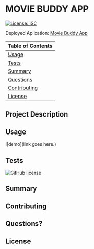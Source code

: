 # MOVIE BUDDY APP

[![License: ISC](https://img.shields.io/badge/License-ISC-blue.svg)](https://opensource.org/licenses/ISC)

Deployed Aplication:
[Movie Buddy App](https://github.com/clogerie/movie-buddy-project)

| Table of Contents |
| ----------------- |
| [Usage](#Usage)   |
| [Tests](#Tests)   |
| [Summary](#Summary)
| [Questions](#Questions) |
| [Contributing](#Contributing) |add .
| [License](#License) |

## Project Description

## Usage

![demo](link  goes here.)

## Tests

![GitHub license](https://img.shields.io/badge/tests-100%25-success)

## Summary

## Contributing

## Questions?

## License
